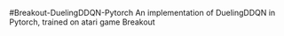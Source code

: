 #Breakout-DuelingDDQN-Pytorch
An implementation of DuelingDDQN in Pytorch, trained on atari game Breakout